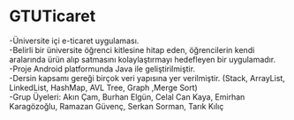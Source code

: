 # GTUTicaret
-Üniversite içi e-ticaret uygulaması.  
-Belirli bir üniversite öğrenci kitlesine hitap eden, öğrencilerin kendi aralarında ürün alıp satmasını kolaylaştırmayı hedefleyen bir uygulamadır.  
-Proje Android platformunda Java ile geliştirilmiştir.   
-Dersin kapsamı gereği birçok veri yapısına yer verilmiştir. (Stack, ArrayList, LinkedList, HashMap, AVL Tree, Graph ,Merge Sort)  
-Grup Üyeleri: Akın Çam, Burhan Elgün, Celal Can Kaya, Emirhan Karagözoğlu, Ramazan Güvenç, Serkan Sorman, Tarık Kılıç
